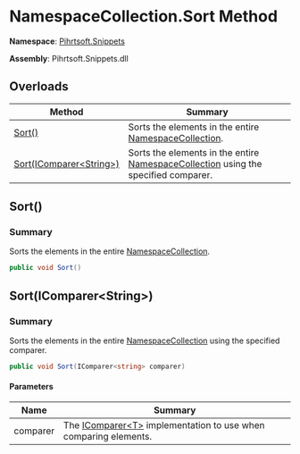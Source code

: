 # NamespaceCollection\.Sort Method

**Namespace**: [Pihrtsoft.Snippets](../../README.md)

**Assembly**: Pihrtsoft\.Snippets\.dll

## Overloads

| Method | Summary |
| ------ | ------- |
| [Sort()](#Pihrtsoft_Snippets_NamespaceCollection_Sort) | Sorts the elements in the entire [NamespaceCollection](../README.md)\. |
| [Sort(IComparer\<String>)](#Pihrtsoft_Snippets_NamespaceCollection_Sort_System_Collections_Generic_IComparer_System_String__) | Sorts the elements in the entire [NamespaceCollection](../README.md) using the specified comparer\. |

## Sort\(\)<a name="Pihrtsoft_Snippets_NamespaceCollection_Sort"></a>

### Summary

Sorts the elements in the entire [NamespaceCollection](../README.md)\.

```csharp
public void Sort()
```

## Sort\(IComparer\<String>\)<a name="Pihrtsoft_Snippets_NamespaceCollection_Sort_System_Collections_Generic_IComparer_System_String__"></a>

### Summary

Sorts the elements in the entire [NamespaceCollection](../README.md) using the specified comparer\.

```csharp
public void Sort(IComparer<string> comparer)
```

#### Parameters

| Name | Summary |
| ---- | ------- |
| comparer | The [IComparer\<T>](https://docs.microsoft.com/en-us/dotnet/api/system.collections.generic.icomparer-1) implementation to use when comparing elements\. |

